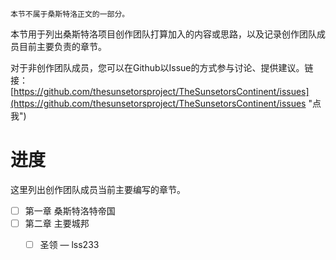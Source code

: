 ```
本节不属于桑斯特洛正文的一部分。
```

本节用于列出桑斯特洛项目创作团队打算加入的内容或思路，以及记录创作团队成员目前主要负责的章节。

对于非创作团队成员，您可以在Github以Issue的方式参与讨论、提供建议。链接：[https://github.com/thesunsetorsproject/TheSunsetorsContinent/issues](https://github.com/thesunsetorsproject/TheSunsetorsContinent/issues "点我")

# 进度
这里列出创作团队成员当前主要编写的章节。

* [ ] 第一章 桑斯特洛特帝国
* [ ] 第二章 主要城邦
  * [ ] 圣领 — lss233


